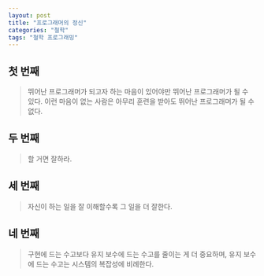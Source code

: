 ```yaml
---
layout: post
title: "프로그래머의 정신"
categories: "철학"
tags: "철학 프로그래밍"
---
```


## 첫 번째

> 뛰어난 프로그래머가 되고자 하는 마음이 있어야만 뛰어난 프로그래머가 될 수 있다. 이런 마음이 없는 사람은 아무리 훈련을 받아도 뛰어난 프로그래머가 될 수 없다.

## 두 번째

> 할 거면 잘하라.

## 세 번째

> 자신이 하는 일을 잘 이해할수록 그 일을 더 잘한다.

## 네 번째

> 구현에 드는 수고보다 유지 보수에 드는 수고를 줄이는 게 더 중요하며, 유지 보수에 드는 수고는 시스템의 복잡성에 비례한다.
